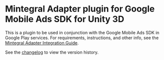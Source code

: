 # Mintegral Adapter plugin for Google Mobile Ads SDK for Unity 3D

This is a plugin to be used in conjunction with the Google Mobile Ads SDK in
Google Play services. For requirements, instructions, and other info, see the
[Mintegral Adapter Integration Guide](https://developers.google.com/admob/unity/mediation/mintegral).

See the [changelog](https://developers.google.com/admob/unity/mediation/mintegral#mintegral-unity-mediation-plugin-changelog)
to view the version history.
